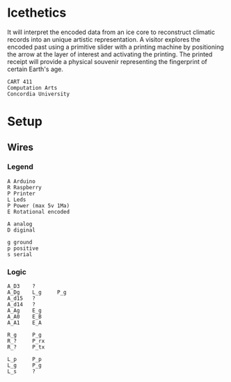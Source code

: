 # Icethetics

It will interpret the encoded data from an ice core to reconstruct climatic records into an unique artistic representation. A visitor explores the encoded past using a primitive slider with a printing machine by positioning the arrow at the layer of interest and activating the printing. The printed receipt will provide a physical souvenir representing the fingerprint of certain Earth's age.

```
CART 411
Computation Arts
Concordia University
```

# Setup

## Wires

### Legend

    A Arduino
    R Raspberry
    P Printer
    L Leds
    P Power (max 5v 1Ma)
    E Rotational encoded
    
    A analog
    D diginal
    
    g ground
    p positive
    s serial

### Logic

    A_D3    ?       
    A_Dg    L_g     P_g
    A_d15   ?       
    A_d14   ?       
    A_Ag    E_g     
    A_A0    E_B     
    A_A1    E_A     
    
    R_g     P_g     
    R_?     P_rx    
    R_?     P_tx    
    
    L_p     P_p
    L_g     P_g
    L_s     ?
